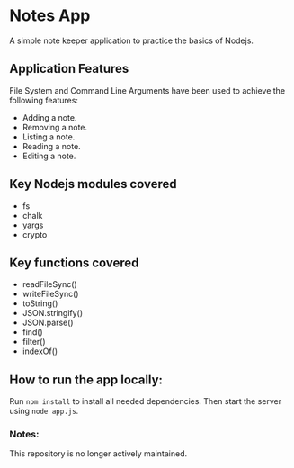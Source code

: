 # Notes App

A simple note keeper application to practice the basics of Nodejs.

## Application Features

File System and Command Line Arguments have been used to achieve the following features:

- Adding a note.
- Removing a note.
- Listing a note.
- Reading a note.
- Editing a note.

##  Key Nodejs modules covered

- fs
- chalk
- yargs
- crypto

##  Key functions covered

- readFileSync()
- writeFileSync()
- toString()
- JSON.stringify()
- JSON.parse()
- find()
- filter()
- indexOf()

## How to run the app locally:

Run `npm install` to install all needed dependencies.
Then start the server using `node app.js`.

### Notes:

This repository is no longer actively maintained.

